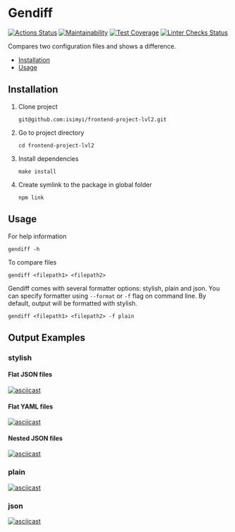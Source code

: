 # Gendiff

[![Actions Status](https://github.com/isimyi/frontend-project-lvl2/workflows/hexlet-check/badge.svg)](https://github.com/isimyi/frontend-project-lvl2/actions)
[![Maintainability](https://api.codeclimate.com/v1/badges/bb437bb7da822b73fd05/maintainability)](https://codeclimate.com/github/isimyi/frontend-project-lvl2/maintainability)
[![Test Coverage](https://api.codeclimate.com/v1/badges/bb437bb7da822b73fd05/test_coverage)](https://codeclimate.com/github/isimyi/frontend-project-lvl2/test_coverage)
[![Linter Checks Status](https://github.com/isimyi/frontend-project-lvl2/actions/workflows/nodejs.yml/badge.svg)](https://github.com/isimyi/frontend-project-lvl2/actions/workflows/nodejs.yml)

Compares two configuration files and shows a difference.

- [Installation](#inslattalion)
- [Usage](#usage)

## Installation
1. Clone project 
    ```
    git@github.com:isimyi/frontend-project-lvl2.git
    ```
2. Go to project directory
    ```
    cd frontend-project-lvl2
    ```
3. Install dependencies
    ```
    make install
    ```
4. Create symlink to the package in global folder
    ```
    npm link
    ```
   
## Usage
For help information

    gendiff -h

To compare files

    gendiff <filepath1> <filepath2>

Gendiff comes with several formatter options: stylish, plain and json. You can specify formatter using `--format` or 
`-f` flag on command line. By default, output will be formatted with stylish.

    gendiff <filepath1> <filepath2> -f plain

## Output Examples
### stylish 
#### Flat JSON files
[![asciicast](https://asciinema.org/a/HbyFAvRA8PHMMJ1XVFPixixN1.svg)](https://asciinema.org/a/HbyFAvRA8PHMMJ1XVFPixixN1)

#### Flat YAML files
[![asciicast](https://asciinema.org/a/EF1fiqtqPd2zuUewfUQDissav.svg)](https://asciinema.org/a/EF1fiqtqPd2zuUewfUQDissav)

#### Nested JSON files
[![asciicast](https://asciinema.org/a/OexmlOPDpePpTXGqGRX2MfAwF.svg)](https://asciinema.org/a/OexmlOPDpePpTXGqGRX2MfAwF)

### plain
[![asciicast](https://asciinema.org/a/sQxV7puXHHqvrujwYbQ4LM20n.svg)](https://asciinema.org/a/sQxV7puXHHqvrujwYbQ4LM20n)

### json
[![asciicast](https://asciinema.org/a/l0YjkM1bWAfUOqgBvGybkUmoc.svg)](https://asciinema.org/a/l0YjkM1bWAfUOqgBvGybkUmoc)
